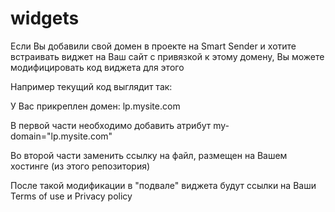 # widgets



Если Вы добавили свой домен в проекте на Smart Sender и хотите встраивать виджет на Ваш сайт с привязкой к этому домену, Вы можете модифицировать код виджета для этого



Например текущий код выглядит так:

<div id="j2RY8hDT" class="ss-landing" data-target="j2RY8hDT" data-domain="lendings"></div>

<script src="https://customer.smartsender.eu/js/client/lp.min.js?v2.0.0"></script>

У Вас прикреплен домен: lp.mysite.com

В первой части необходимо добавить атрибут  my-domain="lp.mysite.com"

<div id="j2RY8hDT" class="ss-landing" data-target="j2RY8hDT" data-domain="lendings" my-domain="lp.mysite.com"></div>

Во второй части заменить ссылку на файл, размещен на Вашем хостинге (из этого репозитория)

<script src="https://mysite.com/lp.custom.js"></script>




После такой модификации в "подвале" виджета будут ссылки на Ваши Terms of use и Privacy policy
